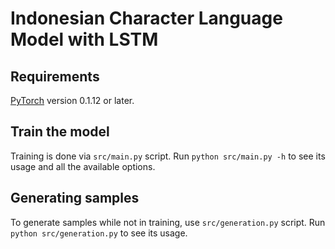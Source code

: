 # Indonesian Character Language Model with LSTM

## Requirements

[PyTorch](http://pytorch.org/) version 0.1.12 or later.

## Train the model

Training is done via `src/main.py` script. Run `python src/main.py -h` to see its usage and all the available options.

## Generating samples

To generate samples while not in training, use `src/generation.py` script. Run `python src/generation.py` to see its usage.
